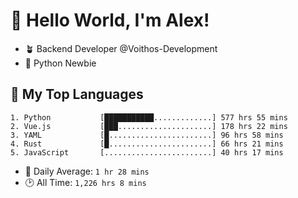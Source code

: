 # 👋 Hello World, I'm Alex!

- 🪴 Backend Developer @Voithos-Development
- 🐍 Python Newbie

## 💚 My Top Languages
```
1. Python           [███████████.............] 577 hrs 55 mins
2. Vue.js           [███.....................] 178 hrs 22 mins
3. YAML             [█.......................] 96 hrs 58 mins
4. Rust             [█.......................] 66 hrs 21 mins
5. JavaScript       [........................] 40 hrs 17 mins
```
- 💪 Daily Average: `1 hr 28 mins`
- 🕑 All Time: `1,226 hrs 8 mins`